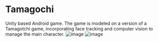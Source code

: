 # Tamagochi
Unity based Android game. The game is modeled on a version  of  a  Tamagotchi game, incorporating face  tracking  and  computer  vision to manage the main character.
![image](https://user-images.githubusercontent.com/92410305/151199481-b47b05d0-ea87-47c9-b7c4-776c07cb7fc1.png)
![image](https://user-images.githubusercontent.com/92410305/151199659-f322d6d2-2da2-4faa-924c-bd050afa24b3.png)
